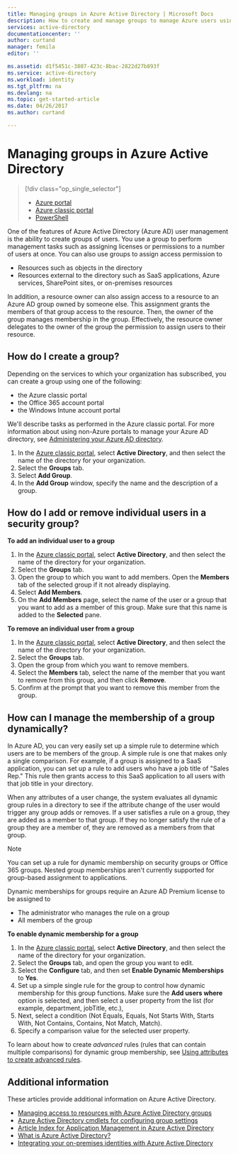 ```yaml
---
title: Managing groups in Azure Active Directory | Microsoft Docs
description: How to create and manage groups to manage Azure users using Azure Active Directory.
services: active-directory
documentationcenter: ''
author: curtand
manager: femila
editor: ''

ms.assetid: d1f5451c-3807-423c-8bac-2822d27b893f
ms.service: active-directory
ms.workload: identity
ms.tgt_pltfrm: na
ms.devlang: na
ms.topic: get-started-article
ms.date: 04/26/2017
ms.author: curtand

---
```

# Managing groups in Azure Active Directory
> [!div class="op_single_selector"]
> * [Azure portal](active-directory-groups-create-azure-portal.md)
> * [Azure classic portal](active-directory-accessmanagement-manage-groups.md)
> * [PowerShell](active-directory-accessmanagement-groups-settings-v2-cmdlets.md)
>
>

One of the features of Azure Active Directory (Azure AD) user management is the ability to create groups of users. You use a group to perform management tasks such as assigning licenses or permissions to a number of users at once. You can also use groups to assign access permission to

* Resources such as objects in the directory
* Resources external to the directory such as SaaS applications, Azure services, SharePoint sites, or on-premises resources

In addition, a resource owner can also assign access to a resource to an Azure AD group owned by someone else. This assignment grants the members of that group access to the resource. Then, the owner of the group manages membership in the group. Effectively, the resource owner delegates to the owner of the group the permission to assign users to their resource.

## How do I create a group?
Depending on the services to which your organization has subscribed, you can create a group using one of the following:

* the Azure classic portal
* the Office 365 account portal
* the Windows Intune account portal

We'll describe tasks as performed in the Azure classic portal. For more information about using non-Azure portals to manage your Azure AD directory, see [Administering your Azure AD directory](active-directory-administer.md).

1. In the [Azure classic portal](https://manage.windowsazure.com), select **Active Directory**, and then select the name of the directory for your organization.
2. Select the **Groups** tab.
3. Select **Add Group**.
4. In the **Add Group** window, specify the name and the description of a group.

## How do I add or remove individual users in a security group?
**To add an individual user to a group**

1. In the [Azure classic portal](https://manage.windowsazure.com), select **Active Directory**, and then select the name of the directory for your organization.
2. Select the **Groups** tab.
3. Open the group to which you want to add members. Open the **Members** tab of the selected group if it not already displaying.
4. Select **Add Members**.
5. On the **Add Members** page, select the name of the user or a group that you want to add as a member of this group. Make sure that this name is added to the **Selected** pane.

**To remove an individual user from a group**

1. In the [Azure classic portal](https://manage.windowsazure.com), select **Active Directory**, and then select the name of the directory for your organization.
2. Select the **Groups** tab.
3. Open the group from which you want to remove members.
4. Select the **Members** tab, select the name of the member that you want to remove from this group, and then click **Remove**.
5. Confirm at the prompt that you want to remove this member from the group.

## How can I manage the membership of a group dynamically?
In Azure AD, you can very easily set up a simple rule to determine which users are to be members of the group. A simple rule is one that makes only a single comparison. For example, if a group is assigned to a SaaS application, you can set up a rule to add users who have a job title of "Sales Rep." This rule then grants access to this SaaS application to all users with that job title in your directory.

When any attributes of a user change, the system evaluates all dynamic group rules in a directory to see if the attribute change of the user would trigger any group adds or removes. If a user satisfies a rule on a group, they are added as a member to that group. If they no longer satisfy the rule of a group they are a member of, they are removed as a members from that group.

> [!NOTE]
> You can set up a rule for dynamic membership on security groups or Office 365 groups. Nested group memberships aren't currently supported for group-based assignment to applications.
>
> Dynamic memberships for groups require an Azure AD Premium license to be assigned to
>
> * The administrator who manages the rule on a group
> * All members of the group
>
>

**To enable dynamic membership for a group**

1. In the [Azure classic portal](https://manage.windowsazure.com), select **Active Directory**, and then select the name of the directory for your organization.
2. Select the **Groups** tab, and open the group you want to edit.
3. Select the **Configure** tab, and then set **Enable Dynamic Memberships** to **Yes**.
4. Set up a simple single rule for the group to control how dynamic membership for this group functions. Make sure the **Add users where** option is selected, and then select a user property from the list (for example, department, jobTitle, etc.),
5. Next, select a condition (Not Equals, Equals, Not Starts With, Starts With, Not Contains, Contains, Not Match, Match).
6. Specify a comparison value for the selected user property.

To learn about how to create *advanced* rules (rules that can contain multiple comparisons) for dynamic group membership, see [Using attributes to create advanced rules](active-directory-accessmanagement-groups-with-advanced-rules.md).

## Additional information
These articles provide additional information on Azure Active Directory.

* [Managing access to resources with Azure Active Directory groups](active-directory-manage-groups.md)
* [Azure Active Directory cmdlets for configuring group settings](active-directory-accessmanagement-groups-settings-cmdlets.md)
* [Article Index for Application Management in Azure Active Directory](active-directory-apps-index.md)
* [What is Azure Active Directory?](active-directory-whatis.md)
* [Integrating your on-premises identities with Azure Active Directory](active-directory-aadconnect.md)
